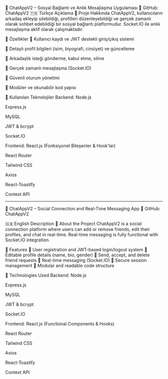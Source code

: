 📌 ChatAppV2 – Sosyal Bağlantı ve Anlık Mesajlaşma Uygulaması
🔗 GitHub: ChatAppV2
🇹🇷 Türkçe Açıklama
🚀 Proje Hakkında
ChatAppV2, kullanıcıların arkadaş ekleyip silebildiği, profilleri düzenleyebildiği ve gerçek zamanlı olarak sohbet edebildiği bir sosyal bağlantı platformudur. Socket.IO ile anlık mesajlaşma aktif olarak çalışmaktadır.

🎯 Özellikler
👤 Kullanıcı kaydı ve JWT destekli giriş/çıkış sistemi

🧾 Detaylı profil bilgileri (isim, biyografi, cinsiyet) ve güncelleme

🤝 Arkadaşlık isteği gönderme, kabul etme, silme

💬 Gerçek zamanlı mesajlaşma (Socket.IO)

🔐 Güvenli oturum yönetimi

📂 Modüler ve okunabilir kod yapısı

🧰 Kullanılan Teknolojiler
Backend:
Node.js

Express.js

MySQL

JWT & bcrypt

Socket.IO

Frontend:
React.js (Fonksiyonel Bileşenler & Hook’lar)

React Router

Tailwind CSS

Axios

React-Toastify

Context API

---

📌 ChatAppV2 – Social Connection and Real-Time Messaging App
🔗 GitHub: ChatAppV2

🇬🇧 English Description
🚀 About the Project
ChatAppV2 is a social connection platform where users can add or remove friends, edit their profiles, and chat in real-time. Real-time messaging is fully functional with Socket.IO integration.

🎯 Features
👤 User registration and JWT-based login/logout system
🧾 Editable profile details (name, bio, gender)
🤝 Send, accept, and delete friend requests
💬 Real-time messaging (Socket.IO)
🔐 Secure session management
📂 Modular and readable code structure

🧰 Technologies Used
Backend:
Node.js

Express.js

MySQL

JWT & bcrypt

Socket.IO

Frontend:
React.js (Functional Components & Hooks)

React Router

Tailwind CSS

Axios

React-Toastify

Context API
